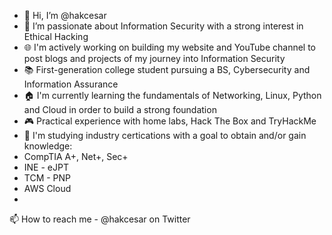 - 👋 Hi, I’m @hakcesar
- 👀 I’m passionate about Information Security with a strong interest in Ethical Hacking
- 🌐 I'm actively working on building my website and YouTube channel to post blogs and projects of my journey into Information Security
- 📚 First-generation college student pursuing a BS, Cybersecurity and Information Assurance
- 🏠 I'm currently learning the fundamentals of Networking, Linux, Python and Cloud in order to build a strong foundation
- 🎮 Practical experience with home labs, Hack The Box and TryHackMe
- 📜 I'm studying industry certications with a goal to obtain and/or gain knowledge:
- CompTIA A+, Net+, Sec+
- INE - eJPT
- TCM - PNP
- AWS Cloud
- 
📫 How to reach me - @hakcesar on Twitter
<!---
cesarblad/cesarblad is a ✨ special ✨ repository because its `README.md` (this file) appears on your GitHub profile.
You can click the Preview link to take a look at your changes.
--->
